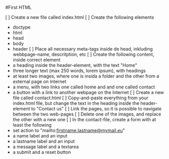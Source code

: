 #First HTML

[ ] Create a new file called index.html
[ ] Create the following elements
  - doctype
  - html
  - head
  - body
  - header
[ ] Place all necessary meta-tags inside de head, inkluding webbpage-name, descritption, etc
[ ] Create the following content, inside correct element
  - a heading inside the header-element, with the text "Home"
  - three longer text (max 250 words, lorem ipsum), with headings
  - at least two images, where one is insida a folder and the other from a external page on Internet
  - a menu, with two links one called home and and one called contact
  - a button with a link to another webpage on the Internet
[ ] Create a new file called contact.html
[ ] Copy-and-paste everything from your index.html file, but change the text in the heading inside the header-element to "Contact us"
[ ] Link the pages, so it is possible to navigate between the two web-pages
[ ] Delete one of the images, and replace the other with a new one
[ ] In the contact-file, create a form with at least the following
  - set action to "mailto:firstname.lastname@mymail.eu"
  - a name label and an input
  - a lastname label and an input
  - a message label and a textarea
  - a submit and a reset button